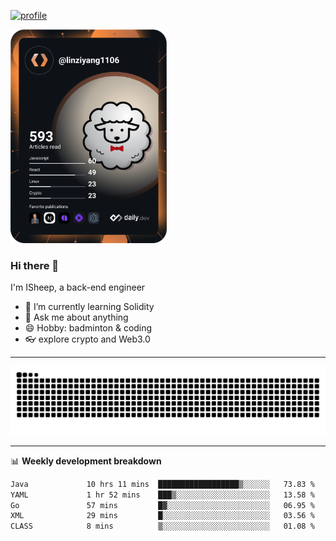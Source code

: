 [![profile](https://user-images.githubusercontent.com/54968314/208005045-e4b42f3b-833d-4242-bfcc-e764865553a2.svg)](https://www.calligrapher.ai/)

<a href="https://app.daily.dev/linziyang1106"><img src="/devcard.png" width="250" alt="ISheep's Dev Card"/></a>

### Hi there 🐏

I'm ISheep, a back-end engineer

- 🔭 I’m currently learning Solidity
- 💬 Ask me about anything
- 😄 Hobby: badminton & coding
- 👓 explore crypto and Web3.0

-------

![](https://raw.githubusercontent.com/ISheepp/ISheepp/output/github-contribution-grid-snake.svg)

-------

📊 **Weekly development breakdown**
<!--START_SECTION:waka-->

```txt
Java             10 hrs 11 mins  ██████████████████▒░░░░░░   73.83 %
YAML             1 hr 52 mins    ███▒░░░░░░░░░░░░░░░░░░░░░   13.58 %
Go               57 mins         █▓░░░░░░░░░░░░░░░░░░░░░░░   06.95 %
XML              29 mins         █░░░░░░░░░░░░░░░░░░░░░░░░   03.56 %
CLASS            8 mins          ▒░░░░░░░░░░░░░░░░░░░░░░░░   01.08 %
```

<!--END_SECTION:waka-->
